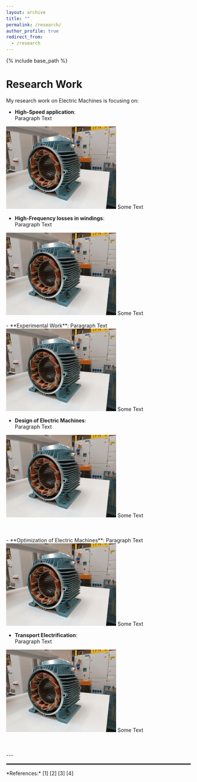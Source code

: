 ```yaml
---
layout: archive
title: ""
permalink: /research/
author_profile: true
redirect_from:
  - /research
---
```


{% include base_path %}


Research Work
=

My research work on Electric Machines is focusing on:
- **High-Speed application**:  
Paragraph Text  
<!--- To avoid aligned photo, rather than two spaces at the end, it is possible to add <div> at the beginning and </div> at the end --->
<img src='/images/homepage_electric_machines.png' style="float:center; width:300px;">  
Some Text

- **High-Frequency losses in windings**:  
Paragraph Text  
<img src='/images/homepage_electric_machines.png' style="float:center; width:300px;">  
Some Text
<br>

<br/>
- **Experimental Work**:   
Paragraph Text  
<img src='/images/homepage_electric_machines.png' style="float:center; width:300px;">  
Some Text

- **Design of Electric Machines**:   
Paragraph Text  
<img src='/images/homepage_electric_machines.png' style="float:center; width:300px;">  
Some Text
<br/><br/>
<br/><br/>
- **Optimization of Electric Machines**:   
Paragraph Text  
<img src='/images/homepage_electric_machines.png' style="float:center; width:300px;">  
Some Text

- **Transport Electrification**:   
Paragraph Text  
<img src='/images/homepage_electric_machines.png' style="float:center; width:300px;">  
Some Text   
<br/><br/>
<br/><br/>
---
<hr style="border:2px solid gray">
*References:*  
[1]  
[2]  
[3]  
[4]  
